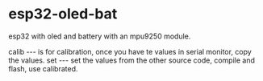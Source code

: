 # esp32-oled-bat

esp32 with oled and battery with an mpu9250 module.

calib --- is for calibration, once you have te values in serial monitor, copy the values.
set   --- set the values from the other source code, compile and flash, use calibrated.
